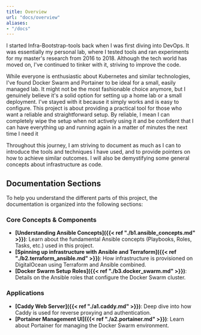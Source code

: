 ```yaml
---
title: Overview
url: "docs/overview"
aliases:
- "/docs"
---
```


I started Infra-Bootstrap-tools back when I was first diving into DevOps. It was essentially my personal lab, where I tested tools and ran experiments for my master's research from 2016 to 2018. Although the tech world has moved on, I've continued to tinker with it, striving to improve the code.

While everyone is enthusiastic about Kubernetes and similar technologies, I've found Docker Swarm and Portainer to be ideal for a small, easily managed lab. It might not be the most fashionable choice anymore, but I genuinely believe it's a solid option for setting up a home lab or a small deployment. I've stayed with it because it simply works and is easy to configure. This project is about providing a practical tool for those who want a reliable and straightforward setup. By reliable, I mean I can completely wipe the setup when not actively using it and be confident that I can have everything up and running again in a matter of minutes the next time I need it

Throughout this journey, I am striving to document as much as I can to introduce the tools and techniques I have used, and to provide pointers on how to achieve similar outcomes. I will also be demystifying some general concepts about infrastructure as code.

## Documentation Sections

To help you understand the different parts of this project, the documentation is organized into the following sections:

### Core Concepts & Components

*   **[Understanding Ansible Concepts]({{< ref "./b1.ansible_concepts.md" >}})**: Learn about the fundamental Ansible concepts (Playbooks, Roles, Tasks, etc.) used in this project.
*   **[Spinning up infrastructure with Ansible and Terraform]({{< ref "./b2.terraform_ansible.md" >}})**: How infrastructure is provisioned on DigitalOcean using Terraform and Ansible combined.
*   **[Docker Swarm Setup Roles]({{< ref "./b3.docker_swarm.md" >}})**: Details on the Ansible roles that configure the Docker Swarm cluster.

### Applications

*   **[Caddy Web Server]({{< ref "./a1.caddy.md" >}})**: Deep dive into how Caddy is used for reverse proxying and authentication.
*   **[Portainer Management UI]({{< ref "./a2.portainer.md" >}})**: Learn about Portainer for managing the Docker Swarm environment.
